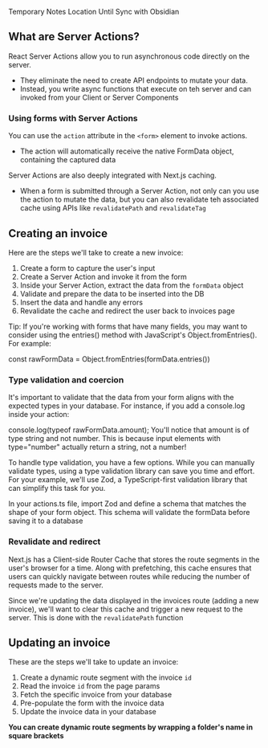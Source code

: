 Temporary Notes Location Until Sync with Obsidian 

## What are Server Actions? 
React Server Actions allow you to run asynchronous code directly on the server. 
- They eliminate the need to create API endpoints to mutate your data. 
- Instead, you write async functions that execute on teh server and can invoked from your Client or Server Components 


### Using forms with Server Actions 
You can use the `action` attribute in the `<form>` element to invoke actions. 
- The action will automatically receive the native FormData object, containing the captured data

Server Actions are also deeply integrated with Next.js caching. 
- When a form is submitted through a Server Action, not only can you use the action to mutate the data, but you can also revalidate teh associated cache using APIs like `revalidatePath` and `revalidateTag`

## Creating an invoice 
Here are the steps we'll take to create a new invoice: 
1. Create a form to capture the user's input 
2. Create a Server Action and invoke it from the form
3. Inside your Server Action, extract the data from the `formData` object
4. Validate and prepare the data to be inserted into the DB
5. Insert the data and handle any errors
6. Revalidate the cache and redirect the user back to invoices page 


Tip: If you're working with forms that have many fields, you may want to consider using the entries() method with JavaScript's Object.fromEntries(). For example:

const rawFormData = Object.fromEntries(formData.entries())


### Type validation and coercion
It's important to validate that the data from your form aligns with the expected types in your database. For instance, if you add a console.log inside your action:


console.log(typeof rawFormData.amount);
You'll notice that amount is of type string and not number. This is because input elements with type="number" actually return a string, not a number!

To handle type validation, you have a few options. While you can manually validate types, using a type validation library can save you time and effort. For your example, we'll use Zod, a TypeScript-first validation library that can simplify this task for you.

In your actions.ts file, import Zod and define a schema that matches the shape of your form object. This schema will validate the formData before saving it to a database


### Revalidate and redirect

Next.js has a Client-side Router Cache that stores the route segments in the user's browser for a time. Along with prefetching, this cache ensures that users can quickly navigate between routes while reducing the number of requests made to the server. 

Since we're updating the data displayed in the invoices route (adding a new invoice), we'll want to clear this cache and trigger a new request to the server. This is done with the `revalidatePath` function 

## Updating an invoice 
These are the steps we'll take to update an invoice: 
1. Create a dynamic route segment with the invoice `id` 
2. Read the invoice `id` from the page params 
3. Fetch the specific invoice from your database 
4. Pre-populate the form with the invoice data 
5. Update the invoice data in your database 

**You can create dynamic route segments by wrapping a folder's name in square brackets**


